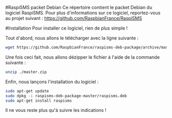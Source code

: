 #RaspiSMS packet Debian
Ce répertoire contient le packet Debian du logiciel RaspiSMS.
Pour plus d'informations sur ce logiciel, reportez-vous au projet suivant : https://github.com/RaspbianFrance/RaspiSMS

#Installation
Pour installer ce logiciel, rien de plus simple !

Tout d'abord, nous allons le télécharger avec la ligne suivante :
```bash
wget https://github.com/RaspbianFrance/raspisms-deb-package/archive/master.zip
```

Une fois ceci fait, nous allons dézipper le fichier à l'aide de la commande suivante :
```bash
unzip ./master.zip
```

Enfin, nous lançons l'installation du logiciel :
```bash
sudo apt-get update
sudo dpkg -i raspisms-deb-package-master/raspisms.deb
sudo apt-get install raspisms
```

Il ne vous reste plus qu'à suivre les indications !
